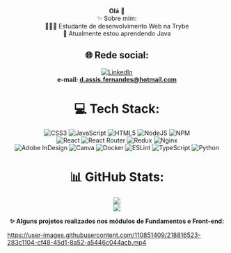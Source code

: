 <div align="center"> 
<strong>Olá</strong> 👋 <br>
✨ Sobre mim:<br>
👩🏽‍💻 Estudante de desenvolvimento Web na Trybe<br>🌱 Atualmente estou aprendendo Java


## 🌐 Rede social:
[![LinkedIn](https://img.shields.io/badge/LinkedIn-%230077B5.svg?logo=linkedin&logoColor=white)](https://linkedin.com/in/danielafernandes07) <br>
<strong>e-mail: d.assis.fernandes@hotmail.com</strong>

# 💻 Tech Stack:
![CSS3](https://img.shields.io/badge/css3-%231572B6.svg?style=plastic&logo=css3&logoColor=white) ![JavaScript](https://img.shields.io/badge/javascript-%23323330.svg?style=plastic&logo=javascript&logoColor=%23F7DF1E) ![HTML5](https://img.shields.io/badge/html5-%23E34F26.svg?style=plastic&logo=html5&logoColor=white) ![NodeJS](https://img.shields.io/badge/node.js-6DA55F?style=plastic&logo=node.js&logoColor=white) ![NPM](https://img.shields.io/badge/NPM-%23000000.svg?style=plastic&logo=npm&logoColor=white) <br>![React](https://img.shields.io/badge/react-%2320232a.svg?style=plastic&logo=react&logoColor=%2361DAFB) ![React Router](https://img.shields.io/badge/React_Router-CA4245?style=plastic&logo=react-router&logoColor=white) ![Redux](https://img.shields.io/badge/redux-%23593d88.svg?style=plastic&logo=redux&logoColor=white) ![Nginx](https://img.shields.io/badge/nginx-%23009639.svg?style=plastic&logo=nginx&logoColor=white) <br>![Adobe InDesign](https://img.shields.io/badge/Adobe%20InDesign-49021F?style=plastic&logo=adobeindesign&logoColor=white) ![Canva](https://img.shields.io/badge/Canva-%2300C4CC.svg?style=plastic&logo=Canva&logoColor=white) ![Docker](https://img.shields.io/badge/docker-%230db7ed.svg?style=plastic&logo=docker&logoColor=white) ![ESLint](https://img.shields.io/badge/ESLint-4B3263?style=plastic&logo=eslint&logoColor=white) ![TypeScript](https://img.shields.io/badge/typescript-%23323330.svg?style=plastic&logo=typescript&logoColor=%23F7DF1E) ![Python](https://img.shields.io/badge/Python-CA4245?style=plastic&logo=Python&logoColor=white)
# 📊 GitHub Stats:
![](https://github-readme-stats.vercel.app/api?username=DanielaAFernandes&theme=algolia&hide_border=false&include_all_commits=false&count_private=false)<br/>
![](https://github-readme-stats.vercel.app/api/top-langs/?username=DanielaAFernandes&theme=algolia&hide_border=false&include_all_commits=false&count_private=false&layout=compact)

<!-- Proudly created with GPRM ( https://gprm.itsvg.in ) -->
  
  <p><strong>✨ Alguns projetos realizados nos módulos de Fundamentos e Front-end:</strong></p>

</div>





https://user-images.githubusercontent.com/110851409/218816523-283c1104-cf48-45d1-8a52-a5446c044acb.mp4







